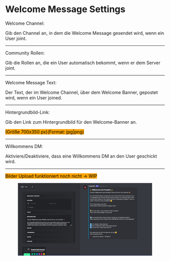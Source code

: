 # Welcome Message Settings

Welcome Channel:

Gib den Channel an, in dem die Welcome Message gesendet wird, wenn ein User joint.

***

Community Rollen:

Gib die Rollen an, die ein User automatisch bekommt, wenn er dem Server joint.

***

Welcome Message Text:

Der Text, der im Welcome Channel, über dem Welcome Banner, gepostet wird, wenn ein User joined.

***

Hintergrundbild-Link:

Gib den Link zum Hintergrundbild für den Welcome-Banner an.

<mark style="background-color:orange;">(Größe 700x350 px)(Format: jpg|png)</mark>

***

Willkommens DM:

Aktiviere/Deaktiviere, dass eine Willkommens DM an den User geschickt wird.

***

<mark style="background-color:orange;">Bilder Upload funktioniert noch nicht -> WIP</mark>

<figure><img src="../.gitbook/assets/Bild_2024-02-07_201426017.png" alt=""><figcaption></figcaption></figure>
